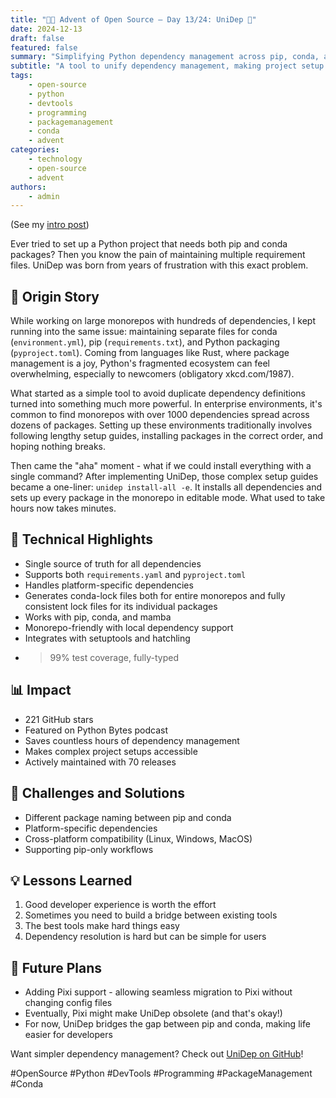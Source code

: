 ```yaml
---
title: "🎄🎁 Advent of Open Source – Day 13/24: UniDep 🧬"
date: 2024-12-13
draft: false
featured: false
summary: "Simplifying Python dependency management across pip, conda, and complex projects."
subtitle: "A tool to unify dependency management, making project setup a breeze."
tags:
    - open-source
    - python
    - devtools
    - programming
    - packagemanagement
    - conda
    - advent
categories:
    - technology
    - open-source
    - advent
authors:
    - admin
---
```


(See my [intro post](https://www.linkedin.com/posts/basnijholt_advent-of-open-source-celebrating-activity-7269075513002909697-M89J))

Ever tried to set up a Python project that needs both pip and conda packages? Then you know the pain of maintaining multiple requirement files. UniDep was born from years of frustration with this exact problem.

## 📖 Origin Story

While working on large monorepos with hundreds of dependencies, I kept running into the same issue: maintaining separate files for conda (`environment.yml`), pip (`requirements.txt`), and Python packaging (`pyproject.toml`). Coming from languages like Rust, where package management is a joy, Python's fragmented ecosystem can feel overwhelming, especially to newcomers (obligatory xkcd.com/1987).

What started as a simple tool to avoid duplicate dependency definitions turned into something much more powerful. In enterprise environments, it's common to find monorepos with over 1000 dependencies spread across dozens of packages. Setting up these environments traditionally involves following lengthy setup guides, installing packages in the correct order, and hoping nothing breaks.

Then came the "aha" moment - what if we could install everything with a single command? After implementing UniDep, those complex setup guides became a one-liner: `unidep install-all -e`. It installs all dependencies and sets up every package in the monorepo in editable mode. What used to take hours now takes minutes.

## 🔧 Technical Highlights
* Single source of truth for all dependencies
* Supports both `requirements.yaml` and `pyproject.toml`
* Handles platform-specific dependencies
* Generates conda-lock files both for entire monorepos and fully consistent lock files for its individual packages
* Works with pip, conda, and mamba
* Monorepo-friendly with local dependency support
* Integrates with setuptools and hatchling
* >99% test coverage, fully-typed

## 📊 Impact
* 221 GitHub stars
* Featured on Python Bytes podcast
* Saves countless hours of dependency management
* Makes complex project setups accessible
* Actively maintained with 70 releases

## 🎯 Challenges and Solutions
* Different package naming between pip and conda
* Platform-specific dependencies
* Cross-platform compatibility (Linux, Windows, MacOS)
* Supporting pip-only workflows

## 💡 Lessons Learned
1. Good developer experience is worth the effort
2. Sometimes you need to build a bridge between existing tools
3. The best tools make hard things easy
4. Dependency resolution is hard but can be simple for users

## 🔮 Future Plans
* Adding Pixi support - allowing seamless migration to Pixi without changing config files
* Eventually, Pixi might make UniDep obsolete (and that's okay!)
* For now, UniDep bridges the gap between pip and conda, making life easier for developers

Want simpler dependency management? Check out [UniDep on GitHub](https://github.com/basnijholt/unidep)!

#OpenSource #Python #DevTools #Programming #PackageManagement #Conda